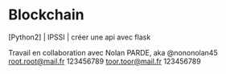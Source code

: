 # Blockchain
[Python2] | IPSSI | créer une api avec flask

Travail en collaboration avec Nolan PARDE, aka @nononolan45
root.root@mail.fr 123456789
toor.toor@mail.fr 123456789
